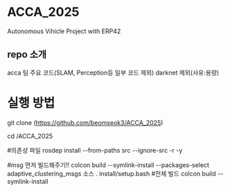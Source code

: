 # ACCA_2025
Autonomous Vihicle Project with ERP42 

## repo 소개
acca 팀 주요 코드(SLAM, Perception등 일부 코드 제외)
darknet 제외(사유:용량)

# 실행 방법
git clone (https://github.com/beomseok3/ACCA_2025)

cd /ACCA_2025

#의존성 파일
rosdep install --from-paths src --ignore-src -r -y

#msg 먼저 빌드해주기!!
colcon build --symlink-install --packages-select adaptive_clustering_msgs
소스
. install/setup.bash
#전체 빌드
colcon build --symlink-install

